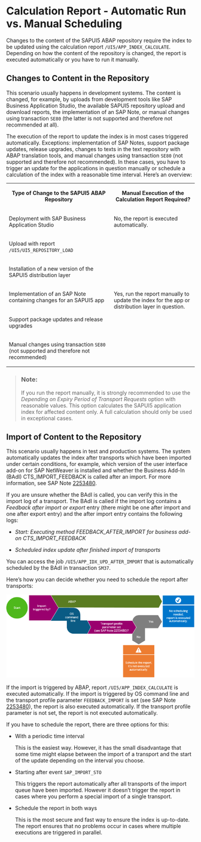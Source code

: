 <!-- loiofbce0ba7a31f4073959efd705924af45 -->

# Calculation Report - Automatic Run vs. Manual Scheduling

Changes to the content of the SAPUI5 ABAP repository require the index to be updated using the calculation report `/UI5/APP_INDEX_CALCULATE`. Depending on how the content of the repository is changed, the report is executed automatically or you have to run it manually.



## Changes to Content in the Repository

This scenario usually happens in development systems. The content is changed, for example, by uploads from development tools like SAP Business Application Studio, the available SAPUI5 repository upload and download reports, the implementation of an SAP Note, or manual changes using transaction `SE80` \(the latter is not supported and therefore not recommended at all\).

The execution of the report to update the index is in most cases triggered automatically. Exceptions: implementation of SAP Notes, support package updates, release upgrades, changes to texts in the text repository with ABAP translation tools, and manual changes using transaction `SE80` \(not supported and therefore not recommended\). In these cases, you have to trigger an update for the applications in question manually or schedule a calculation of the index with a reasonable time interval. Here’s an overview:


<table>
<tr>
<th valign="top">

Type of Change to the SAPUI5 ABAP Repository

</th>
<th valign="top">

Manual Execution of the Calculation Report Required?

</th>
</tr>
<tr>
<td valign="top">

Deployment with SAP Business Application Studio 

</td>
<td valign="top" rowspan="3">

No, the report is executed automatically.

</td>
</tr>
<tr>
<td valign="top">

Upload with report `/UI5/UI5_REPOSITORY_LOAD` 

</td>
</tr>
<tr>
<td valign="top">

Installation of a new version of the SAPUI5 distribution layer

</td>
</tr>
<tr>
<td valign="top">

Implementation of an SAP Note containing changes for an SAPUI5 app

</td>
<td valign="top" rowspan="3">

Yes, run the report manually to update the index for the app or distribution layer in question.

</td>
</tr>
<tr>
<td valign="top">

Support package updates and release upgrades

</td>
</tr>
<tr>
<td valign="top">

Manual changes using transaction `SE80` \(not supported and therefore not recommended\)

</td>
</tr>
</table>

> ### Note:  
> If you run the report manually, it is strongly recommended to use the *Depending on Expiry Period of Transport Requests* option with reasonable values. This option calculates the SAPUI5 application index for affected content only. A full calculation should only be used in exceptional cases.



## Import of Content to the Repository

This scenario usually happens in test and production systems. The system automatically updates the index after transports which have been imported under certain conditions, for example, which version of the user interface add-on for SAP NetWeaver is installed and whether the Business Add-In \(BAdI\) CTS\_IMPORT\_FEEDBACK is called after an import. For more information, see SAP Note [2253480](https://me.sap.com/notes/2253480).

If you are unsure whether the BAdI is called, you can verify this in the import log of a transport. The BAdI is called if the import log contains a *Feedback after import or export* entry \(there might be one after import and one after export entry\) and the after import entry contains the following logs:

-   *Start: Executing method FEEDBACK\_AFTER\_IMPORT for business add-on CTS\_IMPORT\_FEEDBACK*

-   *Scheduled index update after finished import of transports*


You can access the job `/UI5/APP_IDX_UPD_AFTER_IMPORT` that is automatically scheduled by the BAdI in transaction `SM37`.

Here’s how you can decide whether you need to schedule the report after transports:

![The graphic is explained in the accompanying text.](images/Decide_whether_you_need_to_schedule_the_report_35e150c.png)

If the import is triggered by ABAP, report `/UI5/APP_INDEX_CALCULATE` is executed automatically. If the import is triggered by OS command line and the transport profile parameter `FEEDBACK_IMPORT` is set \(see SAP Note [2253480](https://me.sap.com/notes/2253480)\), the report is also executed automatically. If the transport profile parameter is not set, the report is not executed automatically.

If you have to schedule the report, there are three options for this:

-   With a periodic time interval

    This is the easiest way. However, it has the small disadvantage that some time might elapse between the import of a transport and the start of the update depending on the interval you choose.

-   Starting after event `SAP_IMPORT_STO`

    This triggers the report automatically after all transports of the import queue have been imported. However it doesn’t trigger the report in cases where you perform a special import of a single transport.

-   Schedule the report in both ways

    This is the most secure and fast way to ensure the index is up-to-date. The report ensures that no problems occur in cases where multiple executions are triggered in parallel.


